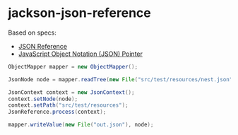 jackson-json-reference
==============

Based on specs:
 * [JSON Reference](http://tools.ietf.org/html/draft-pbryan-zyp-json-ref-03)
 * [JavaScript Object Notation (JSON) Pointer](http://tools.ietf.org/html/rfc6901)

```java
ObjectMapper mapper = new ObjectMapper();

JsonNode node = mapper.readTree(new File("src/test/resources/nest.json"));

JsonContext context = new JsonContext();
context.setNode(node);
context.setPath("src/test/resources");
JsonReference.process(context);

mapper.writeValue(new File("out.json"), node);
```
